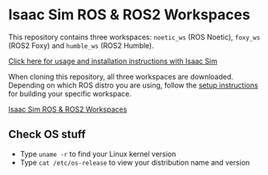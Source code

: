 # Isaac Sim ROS & ROS2 Workspaces

This repository contains three workspaces: `noetic_ws` (ROS Noetic), `foxy_ws` (ROS2 Foxy) and `humble_ws` (ROS2 Humble). 

[Click here for usage and installation instructions with Isaac Sim](https://docs.omniverse.nvidia.com/isaacsim/latest/installation/install_ros.html)

When cloning this repository, all three workspaces are downloaded. Depending on which ROS distro you are using, follow the [setup instructions](https://docs.omniverse.nvidia.com/isaacsim/latest/installation/install_ros.html#setting-up-workspaces) for building your specific workspace.

[Isaac Sim ROS & ROS2 Workspaces](https://github.com/isaac-sim/IsaacSim-ros_workspaces)


## Check OS stuff

- Type ```uname -r``` to find your Linux kernel version
- Type ```cat /etc/os-release``` to view your distribution name and version

